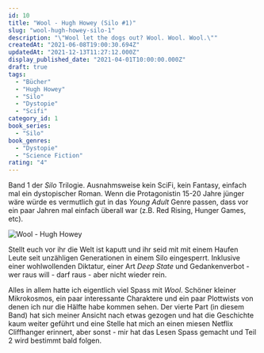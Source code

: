 ```yaml
---
id: 10
title: "Wool - Hugh Howey (Silo #1)"
slug: "wool-hugh-howey-silo-1"
description: "\"Wool let the dogs out? Wool. Wool. Wool.\""
createdAt: "2021-06-08T19:00:30.694Z"
updatedAt: "2021-12-13T11:27:12.000Z"
display_published_date: "2021-04-01T10:00:00.000Z"
draft: true
tags:
  - "Bücher"
  - "Hugh Howey"
  - "Silo"
  - "Dystopie"
  - "Scifi"
category_id: 1
book_series:
  - "Silo"
book_genres:
  - "Dystopie"
  - "Science Fiction"
rating: "4"
---
```


Band 1 der *Silo* Trilogie. Ausnahmsweise kein SciFi, kein Fantasy, einfach mal ein dystopischer Roman. Wenn die Protagonistin 15-20 Jahre jünger wäre würde es vermutlich gut in das *Young Adult* Genre passen, dass vor ein paar Jahren mal einfach überall war (z.B. Red Rising, Hunger Games, etc). 

![Wool - Hugh Howey](https://res.cloudinary.com/dlsll9dkn/image/upload/v1623176592/photo_2021_04_01_16_36_25_75602799ea.jpg)


Stellt euch vor ihr die Welt ist kaputt und ihr seid mit mit einem Haufen Leute seit unzähligen Generationen in einem Silo eingesperrt. Inklusive einer wohlwollenden Diktatur, einer Art _Deep State_ und Gedankenverbot - wer raus will - darf raus - aber nicht wieder rein. 

Alles in allem hatte ich eigentlich viel Spass mit *Wool*. Schöner kleiner Mikrokosmos, ein paar interessante Charaktere und ein paar Plottwists von denen ich nur die Hälfte habe kommen sehen. Der vierte Part (in diesem Band) hat sich meiner Ansicht nach etwas gezogen und hat die Geschichte kaum weiter geführt und eine Stelle hat mich an einen miesen Netflix Cliffhanger erinnert, aber sonst - mir hat das Lesen Spass gemacht und Teil 2 wird bestimmt bald folgen.